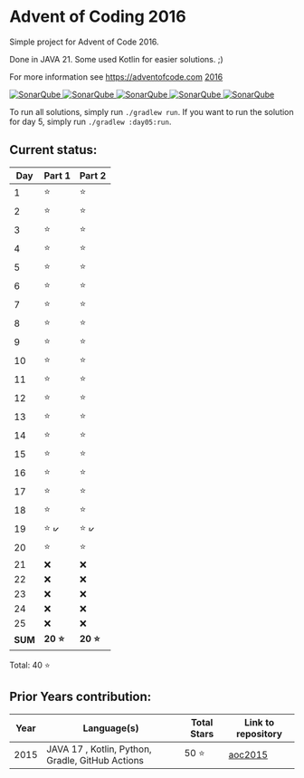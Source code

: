 # Advent of Coding 2016

Simple project for Advent of Code 2016.

Done in JAVA 21. Some used Kotlin for easier solutions. ;)

For more information see https://adventofcode.com [2016](https://adventofcode.com/2016)

[![SonarQube](https://sonarcloud.io/api/project_badges/measure?project=de.havox_design.aoc2016%3Aadvent_of_code_2016&metric=alert_status "The current SonarQube analysis status")
![SonarQube](https://sonarcloud.io/api/project_badges/measure?project=de.havox_design.aoc2016%3Aadvent_of_code_2016&metric=coverage "The current coverage")
![SonarQube](https://sonarcloud.io/api/project_badges/measure?project=de.havox_design.aoc2016%3Aadvent_of_code_2016&metric=bugs "The current number of SonarQube bugs")
![SonarQube](https://sonarcloud.io/api/project_badges/measure?project=de.havox_design.aoc2016%3Aadvent_of_code_2016&metric=vulnerabilities "The current number of SonarQube vulnerabilities")
![SonarQube](https://sonarcloud.io/api/project_badges/measure?project=de.havox_design.aoc2016%3Aadvent_of_code_2016&metric=code_smells "The current number of SonarQube code smells")](https://sonarcloud.io/dashboard?id=de.havox_design.aoc2016%3Aadvent_of_code_2016)

To run all solutions, simply run `./gradlew run`. If you want to run the solution for day 5, simply run
`./gradlew :day05:run`.

## Current status:

| Day     | Part 1                                                                                                                                              | Part 2                                                                                                                                              |
|---------|-----------------------------------------------------------------------------------------------------------------------------------------------------|-----------------------------------------------------------------------------------------------------------------------------------------------------|
| 1       | ⭐                                                                                                                                                   | ⭐                                                                                                                                                   |
| 2       | ⭐                                                                                                                                                   | ⭐                                                                                                                                                   |
| 3       | ⭐                                                                                                                                                   | ⭐                                                                                                                                                   |
| 4       | ⭐                                                                                                                                                   | ⭐                                                                                                                                                   |
| 5       | ⭐                                                                                                                                                   | ⭐                                                                                                                                                   |
| 6       | ⭐                                                                                                                                                   | ⭐                                                                                                                                                   |
| 7       | ⭐                                                                                                                                                   | ⭐                                                                                                                                                   |
| 8       | ⭐                                                                                                                                                   | ⭐                                                                                                                                                   |
| 9       | ⭐                                                                                                                                                   | ⭐                                                                                                                                                   |
| 10      | ⭐                                                                                                                                                   | ⭐                                                                                                                                                   |
| 11      | ⭐                                                                                                                                                   | ⭐                                                                                                                                                   |
| 12      | ⭐                                                                                                                                                   | ⭐                                                                                                                                                   |
| 13      | ⭐                                                                                                                                                   | ⭐                                                                                                                                                   |
| 14      | ⭐                                                                                                                                                   | ⭐                                                                                                                                                   |
| 15      | ⭐                                                                                                                                                   | ⭐                                                                                                                                                   |
| 16      | ⭐                                                                                                                                                   | ⭐                                                                                                                                                   |
| 17      | ⭐                                                                                                                                                   | ⭐                                                                                                                                                   |
| 18      | ⭐                                                                                                                                                   | ⭐                                                                                                                                                   |
| 19      | ⭐ <img src="https://upload.wikimedia.org/wikipedia/commons/thumb/7/74/Kotlin_Icon.png/600px-Kotlin_Icon.png" width="10" height="10" alt="Kotlin" /> | ⭐ <img src="https://upload.wikimedia.org/wikipedia/commons/thumb/7/74/Kotlin_Icon.png/600px-Kotlin_Icon.png" width="10" height="10" alt="Kotlin" /> |
| 20      | ⭐                                                                                                                                                   | ⭐                                                                                                                                                   |
| 21      | ❌                                                                                                                                                   | ❌                                                                                                                                                   |
| 22      | ❌                                                                                                                                                   | ❌                                                                                                                                                   |
| 23      | ❌                                                                                                                                                   | ❌                                                                                                                                                   |
| 24      | ❌                                                                                                                                                   | ❌                                                                                                                                                   |
| 25      | ❌                                                                                                                                                   | ❌                                                                                                                                                   |
| **SUM** | **20 ⭐**                                                                                                                                            | **20 ⭐**                                                                                                                                            |

Total: 40 ⭐

## Prior Years contribution:
| Year | Language(s)                                       | Total Stars | Link to repository                                  |
|------|---------------------------------------------------|-------------|-----------------------------------------------------|
| 2015 | JAVA 17 , Kotlin, Python, Gradle, GitHub Actions  | 50 ⭐        | [aoc2015](https://github.com/Gentleman1983/aoc2015) |
